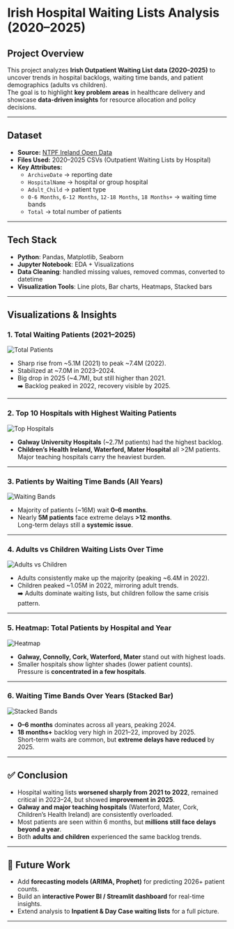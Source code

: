 #  Irish Hospital Waiting Lists Analysis (2020–2025)

##  Project Overview
This project analyzes **Irish Outpatient Waiting List data (2020–2025)** to uncover trends in hospital backlogs, waiting time bands, and patient demographics (adults vs children).  
The goal is to highlight **key problem areas** in healthcare delivery and showcase **data-driven insights** for resource allocation and policy decisions.

---

##  Dataset
- **Source:** [NTPF Ireland Open Data](https://www.ntpf.ie/waiting-list-data/open-data/)  
- **Files Used:** 2020–2025 CSVs (Outpatient Waiting Lists by Hospital)  
- **Key Attributes:**
  - `ArchiveDate` → reporting date  
  - `HospitalName` → hospital or group hospital  
  - `Adult_Child` → patient type  
  - `0-6 Months`, `6-12 Months`, `12-18 Months`, `18 Months+` → waiting time bands  
  - `Total` → total number of patients  

---

##  Tech Stack
- **Python**: Pandas, Matplotlib, Seaborn  
- **Jupyter Notebook**: EDA + Visualizations  
- **Data Cleaning**: handled missing values, removed commas, converted to datetime  
- **Visualization Tools**: Line plots, Bar charts, Heatmaps, Stacked bars  

---

##  Visualizations & Insights

### 1. Total Waiting Patients (2021–2025)
![Total Patients](images/total_patients.png)  
- Sharp rise from ~5.1M (2021) to peak ~7.4M (2022).  
- Stabilized at ~7.0M in 2023–2024.  
- Big drop in 2025 (~4.7M), but still higher than 2021.  
➡️ Backlog peaked in 2022, recovery visible by 2025.  

---

### 2. Top 10 Hospitals with Highest Waiting Patients
![Top Hospitals](images/top_hospitals.png)  
- **Galway University Hospitals** (~2.7M patients) had the highest backlog.  
- **Children’s Health Ireland, Waterford, Mater Hospital** all >2M patients.  
   Major teaching hospitals carry the heaviest burden.  

---

### 3. Patients by Waiting Time Bands (All Years)
![Waiting Bands](images/waiting_bands.png)  
- Majority of patients (~16M) wait **0–6 months**.  
- Nearly **5M patients** face extreme delays **>12 months**.  
   Long-term delays still a **systemic issue**.  

---

### 4. Adults vs Children Waiting Lists Over Time
![Adults vs Children](images/adults_vs_children.png)  
- Adults consistently make up the majority (peaking ~6.4M in 2022).  
- Children peaked ~1.05M in 2022, mirroring adult trends.  
➡️ Adults dominate waiting lists, but children follow the same crisis pattern.  

---

### 5. Heatmap: Total Patients by Hospital and Year
![Heatmap](images/hospital_heatmap.png)
- **Galway, Connolly, Cork, Waterford, Mater** stand out with highest loads.  
- Smaller hospitals show lighter shades (lower patient counts).  
   Pressure is **concentrated in a few hospitals**.  

---

### 6. Waiting Time Bands Over Years (Stacked Bar)
![Stacked Bands](images/waiting_bands_yearly.png)  
- **0–6 months** dominates across all years, peaking 2024.  
- **18 months+** backlog very high in 2021–22, improved by 2025.  
   Short-term waits are common, but **extreme delays have reduced** by 2025.  

---

## ✅ Conclusion
- Hospital waiting lists **worsened sharply from 2021 to 2022**, remained critical in 2023–24, but showed **improvement in 2025**.  
- **Galway and major teaching hospitals** (Waterford, Mater, Cork, Children’s Health Ireland) are consistently overloaded.  
- Most patients are seen within 6 months, but **millions still face delays beyond a year**.  
- Both **adults and children** experienced the same backlog trends.  

---

## 🔮 Future Work
- Add **forecasting models (ARIMA, Prophet)** for predicting 2026+ patient counts.  
- Build an **interactive Power BI / Streamlit dashboard** for real-time insights.  
- Extend analysis to **Inpatient & Day Case waiting lists** for a full picture.  

---
